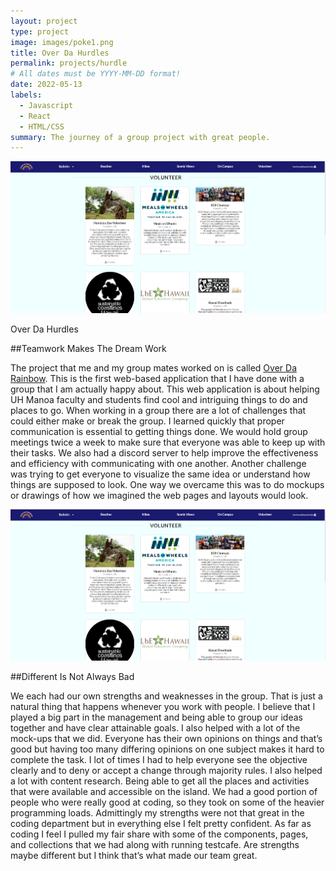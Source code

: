 ```yaml
---
layout: project
type: project
image: images/poke1.png
title: Over Da Hurdles
permalink: projects/hurdle
# All dates must be YYYY-MM-DD format!
date: 2022-05-13
labels:
  - Javascript
  - React
  - HTML/CSS
summary: The journey of a group project with great people.
---
```


<div class="ui small rounded images">
  <img class="ui image" src="../images/ODR.PNG">
</div>

Over Da Hurdles 

##Teamwork Makes The Dream Work 

The project that me and my group mates worked on is called [Over Da Rainbow](https://overdarainbow.xyz/#/). This is the first web-based application that I have done with a group that I am actually happy about. This web application is about helping UH Manoa faculty and students find cool and intriguing things to do and places to go. When working in a group there are a lot of challenges that could either make or break the group. I learned quickly that proper communication is essential to getting things done. We would hold group meetings twice a week to make sure that everyone was able to keep up with their tasks. We also had a discord server to help improve the effectiveness and efficiency with communicating with one another. Another challenge was trying to get everyone to visualize the same idea or understand how things are supposed to look. One way we overcame this was to do mockups or drawings of how we imagined the web pages and layouts would look. 

 

<div class="ui small rounded images"> 

  <img class="ui image" src="../images/ODR.PNG"> 

</div> 

 

##Different Is Not Always Bad 

We each had our own strengths and weaknesses in the group. That is just a natural thing that happens whenever you work with people. I believe that I played a big part in the management and being able to group our ideas together and have clear attainable goals. I also helped with a lot of the mock-ups that we did. Everyone has their own opinions on things and that’s good but having too many differing opinions on one subject makes it hard to complete the task. I lot of times I had to help everyone see the objective clearly and to deny or accept a change through majority rules. I also helped a lot with content research. Being able to get all the places and activities that were available and accessible on the island. We had a good portion of people who were really good at coding, so they took on some of the heavier programming loads. Admittingly my strengths were not that great in the coding department but in everything else I felt pretty confident. As far as coding I feel I pulled my fair share with some of the components, pages, and collections that we had along with running testcafe. Are strengths maybe different but I think that’s what made our team great. 
